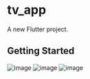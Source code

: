 # tv_app

A new Flutter project.

## Getting Started

![image](https://github.com/B-E-B/tv_app/assets/128063667/3e21c919-54da-4155-bae5-5b3d0e5ca7f6)
![image](https://github.com/B-E-B/tv_app/assets/128063667/010a50d9-b255-4c9f-b3a5-1eb857934f6d)
![image](https://github.com/B-E-B/tv_app/assets/128063667/b89f79da-a61e-477f-bd0a-a988c840e11d)

